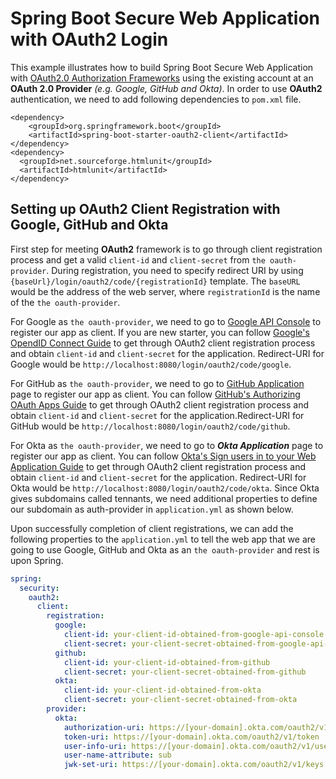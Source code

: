 # Spring Boot Secure Web Application with OAuth2 Login

This example illustrates how to build Spring Boot Secure Web Application with [OAuth2.0 Authorization Frameworks](https://tools.ietf.org/html/rfc6749#section-4.1) using the existing account at an **OAuth 2.0 Provider** *(e.g. Google, GitHub and Okta)*. In order to use **OAuth2** authentication, we need to add following dependencies to `pom.xml` file.

```maven
<dependency>
    <groupId>org.springframework.boot</groupId>
    <artifactId>spring-boot-starter-oauth2-client</artifactId>
</dependency>
<dependency>
  <groupId>net.sourceforge.htmlunit</groupId>
  <artifactId>htmlunit</artifactId>
</dependency>
```

## Setting up OAuth2 Client Registration with Google, GitHub and Okta

First step for meeting **OAuth2** framework is to go through client registration process and get a valid `client-id` and `client-secret` from `the oauth-provider`. During registration, you need to specify redirect URI by using `{baseUrl}/login/oauth2/code/{registrationId}` template. The `baseURL` would be the address of the web server, where `registrationId` is the name of the `the oauth-provider`.

For Google as `the oauth-provider`, we need to go to [Google API Console](https://console.developers.google.com/) to register our app as client. If you are new starter, you can follow [Google's OpendID Connect Guide](https://developers.google.com/identity/protocols/OpenIDConnect) to get through OAuth2 client registration process and obtain `client-id` and `client-secret` for the application. Redirect-URI for Google would be `http://localhost:8080/login/oauth2/code/google`.

For GitHub as `the oauth-provider`, we need to go to [GitHub Application](https://github.com/settings/applications/new) page to register our app as client. You can follow [GitHub's Authorizing OAuth Apps Guide](https://developer.github.com/apps/building-oauth-apps/authorizing-oauth-apps/#web-application-flow) to get through OAuth2 client registration process and obtain `client-id` and `client-secret` for the application.Redirect-URI for GitHub would be `http://localhost:8080/login/oauth2/code/github`.

For Okta as `the oauth-provider`, we need to go to ***Okta Application*** page to register our app as client. You can follow [Okta's Sign users in to your Web Application Guide](https://developer.okta.com/docs/guides/sign-into-web-app/springboot/create-okta-application/) to get through OAuth2 client registration process and obtain `client-id` and `client-secret` for the application. Redirect-URI for Okta would be `http://localhost:8080/login/oauth2/code/okta`. Since Okta gives subdomains called tennants, we need additional properties to define our subdomain as auth-provider in `application.yml` as shown below.

Upon successfully completion of client registrations, we can add the following properties to the `application.yml` to tell the web app that we are going to use Google, GitHub and Okta as an `the oauth-provider` and rest is upon Spring.

```yaml
spring:
  security:
    oauth2:
      client:
        registration:
          google:
            client-id: your-client-id-obtained-from-google-api-console
            client-secret: your-client-secret-obtained-from-google-api-console
          github:
            client-id: your-client-id-obtained-from-github
            client-secret: your-client-secret-obtained-from-github
          okta:
            client-id: your-client-id-obtained-from-okta
            client-secret: your-client-secret-obtained-from-okta
        provider:
          okta:
            authorization-uri: https://[your-domain].okta.com/oauth2/v1/authorize
            token-uri: https://[your-domain].okta.com/oauth2/v1/token
            user-info-uri: https://[your-domain].okta.com/oauth2/v1/userinfo
            user-name-attribute: sub
            jwk-set-uri: https://[your-domain].okta.com/oauth2/v1/keys
```

